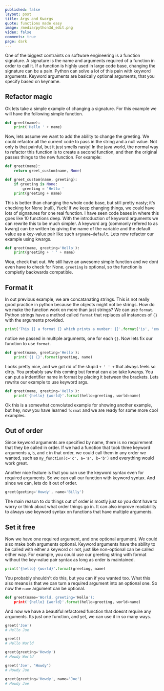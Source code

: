 ```yaml
---
published: false
layout: post
title: Args and Kwargs
quote: functions made easy
image: /media/python3d_edit.png
video: false
comments: true
page: dark
---
```



One of the biggest contraints on software engineering is a function signature. A signature is the name and arguments required of a function in order to call it. If a function is highly used in large code base, changing the signature can be a pain. Python can solve a lot of this pain with keyword arguments. Keyword arguments are basically optional arguments, that you specify based on keyname.

## Refactor magic

Ok lets take a simple example of changing a signature. For this example we will have the following simple function.

```python
def greet(name):
    print('Hello ' + name)
```

Now, lets assume we want to add the ability to change the greeting. We could refactor all the current code to pass in the string and a null value. Not only is that painful, but it just smells nasty! In the java world, the normal way to refactor this function is to create a second function, and then the original passes things to the new function. For example:

```python
def greet(name):
	return greet_custom(name, None)

def greet_custom(name, greeting):
	if greeting is None:
    	greeting = 'Hello '
    print(greeting + name)
```

This is better than changing the whole code base, but still pretty nasty; it's checking for None (null), *Yuck!* If we keep changing things, we could have lots of signatures for one real function. I have seen code bases in where this goes like 10 functions deep.
With the introduction of keyword arguments we can rewrite this to be much simpler. A keyword arg (commonly refered to as kwarg) can be written by giving the name of the variable and the default value as a key-value pair like such `argname=default`. Lets now refactor our example using kwargs.

```python
def greet(name, greeting='Hello'):
    print(greeting + ' ' + name)
```

Woa, check that out. We still have an awesome simple function and we dont even have to check for None. `greeting` is optional, so the function is completly backwards compatible.

## Format it

In out previous example, we are concatanating strings. This is not really good practice in python because the objects might not be strings. How do we make the function work on more than just strings? We can use `format`. Python strings have a method called `format` that replaces all instances of `{}` with the arguments provided.

```python
print('This {} a format {} which prints a number: {}'.format('is', 'example', 5))
```

notice we passed in multiple arguments, one for each `{}`. Now lets fix our function to use `format`.

```python
def greet(name, greeting='Hello'):
	print('{} {}'.format(greeting, name)
```

Looks pretty nice, and we got rid of the stupid `+ ' ' +` that always feels so dirty. You probably saw this coming but format can also take kwargs. You can put a indentifier name in format by placing it between the brackets. Lets rewrite our example to use keyword args.

```python
def greet(name, greeting='Hello'):
	print('{hello} {world}'.format(hello=greeting, world=name)
```

Ok this is a somewhat convoluted example for showing another example, but hey, now you have learned `format` and we are ready for some more cool examples.

## Out of order

Since keyword arguments are specified by name, there is no requirement that they be called in order. If we had a function that took three keyword arguments `a`, `b`, and `c` in that order, we could call them in any order we wanted, such as `my_function(c='c', a='a', b='b')` and everything would work great.

Another nice feature is that you can use the keyword syntax even for required arguments. So we can call our function with keyword syntax. And since we can, lets do it out of order.

```python
greet(geeting='Howdy', name='Billy')
```
The main reason to do things out of order is mostly just so you dont have to worry or think about what order things go in. It can also improve readability to always use keyword syntax on functions that have multiple arguments.

## Set it free

Now we have one required argument, and one optional argument. We could also make both arguments optional. Keyword arguments have the ability to be called with either
a keyword or not, just like non-optional can be called either way. For example, you could use our greeting string with format without the key-value pair syntax as long as order is maintained.

```python
print('{hello} {world}'.format(greeting, name)
```

You probably shouldn't do this, but you can if you wanted too. What this also means is that we can turn a required argument into an optional one. So now the `name` argument can be optional.

```python
def greet(name='World, greeting='Hello'):
    print('{hello} {world}'.format(hello=greeting, world=name)
```

And now we have a beautiful refactored function that doesnt require any arguments. Its just one function, and yet, we can use it in so many ways.

```python
greet('Joe')
# Hello Joe

greet()
# Hello World

greet(greeting='Howdy')
# Howdy World

greet('Joe', 'Howdy')
# Howdy Joe

greet(greeting='Howdy', name='Joe')
# Howdy Joe
```
